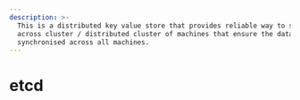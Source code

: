 ```yaml
---
description: >-
  This is a distributed key value store that provides reliable way to store data
  across cluster / distributed cluster of machines that ensure the data is
  synchronised across all machines.
---
```


# etcd

